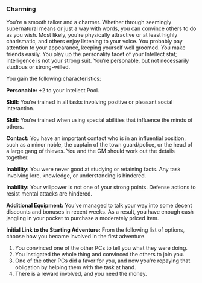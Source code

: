 ### Charming

<!-- P, ID: 050205 -->

You’re a smooth talker and a charmer. Whether through seemingly supernatural means or just a way with words, you can convince others to do as you wish. Most likely, you’re physically attractive or at least highly charismatic, and others enjoy listening to your voice. You probably pay attention to your appearance, keeping yourself well groomed. You make friends easily. You play up the personality facet of your Intellect stat; intelligence is not your strong suit. You’re personable, but not necessarily studious or strong-willed.

<!-- P, ID: 050206 -->

You gain the following characteristics:

<!-- P, ID: 050207 -->

**Personable:** +2 to your Intellect Pool.

<!-- P, ID: 050208 -->

**Skill:** You’re trained in all tasks involving positive or pleasant social interaction.

<!-- P, ID: 050209 -->

**Skill:** You’re trained when using special abilities that influence the minds of others.

<!-- P, ID: 050210 -->

**Contact:** You have an important contact who is in an influential position, such as a minor noble, the captain of the town guard/police, or the head of a large gang of thieves. You and the GM should work out the details together.

<!-- P, ID: 050211 -->

**Inability:** You were never good at studying or retaining facts. Any task involving lore, knowledge, or understanding is hindered.

<!-- P, ID: 050212 -->

**Inability:** Your willpower is not one of your strong points. Defense actions to resist mental attacks are hindered.

<!-- P, ID: 050213 -->

**Additional Equipment:** You’ve managed to talk your way into some decent discounts and bonuses in recent weeks. As a result, you have enough cash jangling in your pocket to purchase a moderately priced item.

<!-- P, ID: 050214 -->

**Initial Link to the Starting Adventure:** From the following list of options, choose how you became involved in the first adventure.

<!-- L, ID: 050215 -->

1. You convinced one of the other PCs to tell you what they were doing.
2. You instigated the whole thing and convinced the others to join you.
3. One of the other PCs did a favor for you, and now you’re repaying that obligation by helping them with the task at hand.
4. There is a reward involved, and you need the money.

<!-- /L -->

